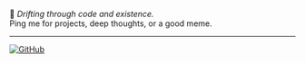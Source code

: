 🌊 _Drifting through code and existence._  
Ping me for projects, deep thoughts, or a good meme.

---

[![GitHub](https://img.shields.io/badge/GitHub-Contact-blue?logo=github)](mailto:cybreuil@gmail.com)
